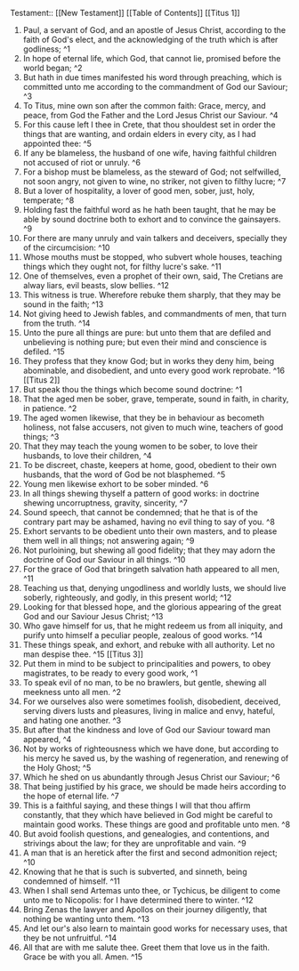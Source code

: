  Testament:: [[New Testament]]
 [[Table of Contents]]
 [[Titus 1]]
 1. Paul, a servant of God, and an apostle of Jesus Christ, according to the faith of God's elect, and the acknowledging of the truth which is after godliness; ^1
 2. In hope of eternal life, which God, that cannot lie, promised before the world began; ^2
 3. But hath in due times manifested his word through preaching, which is committed unto me according to the commandment of God our Saviour; ^3
 4. To Titus, mine own son after the common faith: Grace, mercy, and peace, from God the Father and the Lord Jesus Christ our Saviour. ^4
 5. For this cause left I thee in Crete, that thou shouldest set in order the things that are wanting, and ordain elders in every city, as I had appointed thee: ^5
 6. If any be blameless, the husband of one wife, having faithful children not accused of riot or unruly. ^6
 7. For a bishop must be blameless, as the steward of God; not selfwilled, not soon angry, not given to wine, no striker, not given to filthy lucre; ^7
 8. But a lover of hospitality, a lover of good men, sober, just, holy, temperate; ^8
 9. Holding fast the faithful word as he hath been taught, that he may be able by sound doctrine both to exhort and to convince the gainsayers. ^9
 10. For there are many unruly and vain talkers and deceivers, specially they of the circumcision: ^10
 11. Whose mouths must be stopped, who subvert whole houses, teaching things which they ought not, for filthy lucre's sake. ^11
 12. One of themselves, even a prophet of their own, said, The Cretians are alway liars, evil beasts, slow bellies. ^12
 13. This witness is true. Wherefore rebuke them sharply, that they may be sound in the faith; ^13
 14. Not giving heed to Jewish fables, and commandments of men, that turn from the truth. ^14
 15. Unto the pure all things are pure: but unto them that are defiled and unbelieving is nothing pure; but even their mind and conscience is defiled. ^15
 16. They profess that they know God; but in works they deny him, being abominable, and disobedient, and unto every good work reprobate. ^16
 [[Titus 2]]
 1. But speak thou the things which become sound doctrine: ^1
 2. That the aged men be sober, grave, temperate, sound in faith, in charity, in patience. ^2
 3. The aged women likewise, that they be in behaviour as becometh holiness, not false accusers, not given to much wine, teachers of good things; ^3
 4. That they may teach the young women to be sober, to love their husbands, to love their children, ^4
 5. To be discreet, chaste, keepers at home, good, obedient to their own husbands, that the word of God be not blasphemed. ^5
 6. Young men likewise exhort to be sober minded. ^6
 7. In all things shewing thyself a pattern of good works: in doctrine shewing uncorruptness, gravity, sincerity, ^7
 8. Sound speech, that cannot be condemned; that he that is of the contrary part may be ashamed, having no evil thing to say of you. ^8
 9. Exhort servants to be obedient unto their own masters, and to please them well in all things; not answering again; ^9
 10. Not purloining, but shewing all good fidelity; that they may adorn the doctrine of God our Saviour in all things. ^10
 11. For the grace of God that bringeth salvation hath appeared to all men, ^11
 12. Teaching us that, denying ungodliness and worldly lusts, we should live soberly, righteously, and godly, in this present world; ^12
 13. Looking for that blessed hope, and the glorious appearing of the great God and our Saviour Jesus Christ; ^13
 14. Who gave himself for us, that he might redeem us from all iniquity, and purify unto himself a peculiar people, zealous of good works. ^14
 15. These things speak, and exhort, and rebuke with all authority. Let no man despise thee. ^15
 [[Titus 3]]
 1. Put them in mind to be subject to principalities and powers, to obey magistrates, to be ready to every good work, ^1
 2. To speak evil of no man, to be no brawlers, but gentle, shewing all meekness unto all men. ^2
 3. For we ourselves also were sometimes foolish, disobedient, deceived, serving divers lusts and pleasures, living in malice and envy, hateful, and hating one another. ^3
 4. But after that the kindness and love of God our Saviour toward man appeared, ^4
 5. Not by works of righteousness which we have done, but according to his mercy he saved us, by the washing of regeneration, and renewing of the Holy Ghost; ^5
 6. Which he shed on us abundantly through Jesus Christ our Saviour; ^6
 7. That being justified by his grace, we should be made heirs according to the hope of eternal life. ^7
 8. This is a faithful saying, and these things I will that thou affirm constantly, that they which have believed in God might be careful to maintain good works. These things are good and profitable unto men. ^8
 9. But avoid foolish questions, and genealogies, and contentions, and strivings about the law; for they are unprofitable and vain. ^9
 10. A man that is an heretick after the first and second admonition reject; ^10
 11. Knowing that he that is such is subverted, and sinneth, being condemned of himself. ^11
 12. When I shall send Artemas unto thee, or Tychicus, be diligent to come unto me to Nicopolis: for I have determined there to winter. ^12
 13. Bring Zenas the lawyer and Apollos on their journey diligently, that nothing be wanting unto them. ^13
 14. And let our's also learn to maintain good works for necessary uses, that they be not unfruitful. ^14
 15. All that are with me salute thee. Greet them that love us in the faith. Grace be with you all. Amen. ^15
